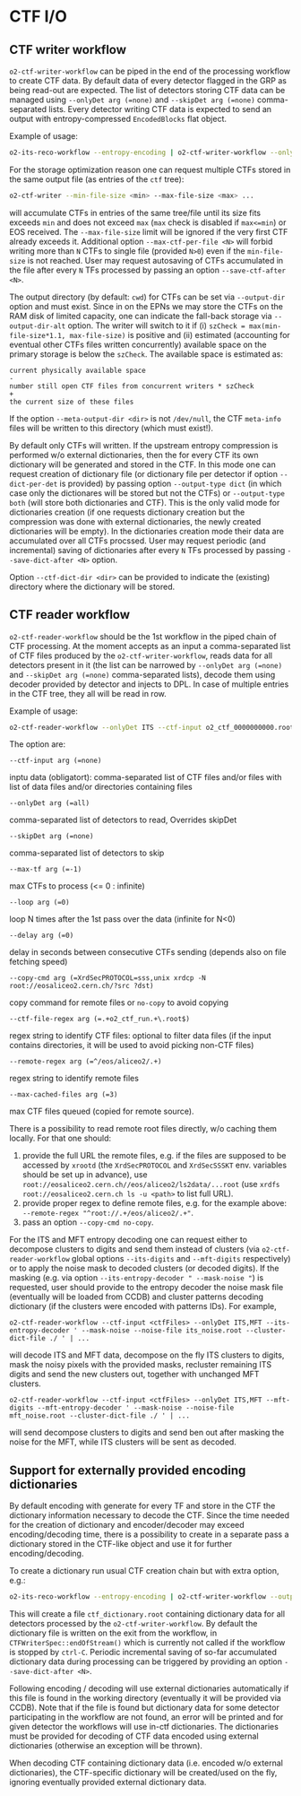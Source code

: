 <!-- doxy
\page refDetectorsCTF CTF Data handling
/doxy -->

# CTF I/O

## CTF writer workflow

`o2-ctf-writer-workflow` can be piped in the end of the processing workflow to create CTF data.
By default data of every detector flagged in the GRP as being read-out are expected. The list of detectors storing CTF data can be managed using
`--onlyDet arg (=none)` and `--skipDet arg (=none)` comma-separated lists.
Every detector writing CTF data is expected to send an output with entropy-compressed `EncodedBlocks` flat object.

Example of usage:
```bash
o2-its-reco-workflow --entropy-encoding | o2-ctf-writer-workflow --onlyDet ITS
```

For the storage optimization reason one can request multiple CTFs stored in the same output file (as entries of the `ctf` tree):
```bash
o2-ctf-writer --min-file-size <min> --max-file-size <max> ...
```
will accumulate CTFs in entries of the same tree/file until its size fits exceeds `min` and does not exceed `max` (`max` check is disabled if `max<=min`) or EOS received.
The `--max-file-size` limit will be ignored if the very first CTF already exceeds it.
Additional option `--max-ctf-per-file <N>` will forbid writing more than `N` CTFs to single file (provided `N>0`) even if the `min-file-size` is not reached. User may request autosaving of CTFs accumulated in the file after every `N` TFs processed by passing an option `--save-ctf-after <N>`.

The output directory (by default: `cwd`) for CTFs can be set via `--output-dir` option and must exist. Since in on the EPNs we may store the CTFs on the RAM disk of limited capacity, one can indicate the fall-back storage via `--output-dir-alt` option. The writer will switch to it if
(i) `szCheck = max(min-file-size*1.1, max-file-size)` is positive and (ii) estimated (accounting for eventual other CTFs files written concurrently) available space on the primary storage is below the `szCheck`. The available space is estimated as:
````
current physically available space
-
number still open CTF files from concurrent writers * szCheck
+
the current size of these files
````

If the option `--meta-output-dir <dir>` is not `/dev/null`, the CTF `meta-info` files will be written to this directory (which must exist!).

By default only CTFs will written. If the upstream entropy compression is performed w/o external dictionaries, then the for every CTF its own dictionary will be generated and stored in the CTF. In this mode one can request creation of dictionary file (or dictionary file per detector if option `--dict-per-det` is provided) by passing option `--output-type dict` (in which case only the dictionares will be stored but not the CTFs) or
`--output-type both` (will store both dictionaries and CTF). This is the only valid mode for dictionaries creation (if one requests dictionary creation but the compression was done with external dictionaries, the newly created dictionaries will be empty).
In the dictionaries creation mode their data are accumulated over all CTFs procssed. User may request periodic (and incremental) saving of dictionaries after every `N` TFs processed by passing `--save-dict-after <N>` option.

Option `--ctf-dict-dir <dir>` can be provided to indicate the (existing) directory where the dictionary will be stored.

## CTF reader workflow

`o2-ctf-reader-workflow` should be the 1st workflow in the piped chain of CTF processing.
At the moment accepts as an input a comma-separated list of CTF files produced by the `o2-ctf-writer-workflow`, reads data for all detectors present in it
(the list can be narrowed by `--onlyDet arg (=none)` and `--skipDet arg (=none)` comma-separated lists), decode them using decoder provided
by detector and injects to DPL. In case of multiple entries in the CTF tree, they all will be read in row.

Example of usage:
```bash
o2-ctf-reader-workflow --onlyDet ITS --ctf-input o2_ctf_0000000000.root  | o2-its-reco-workflow --trackerCA --clusters-from-upstream --disable-mc
```

The option are:
```
--ctf-input arg (=none)
```
inptu data (obligatort): comma-separated list of CTF  files and/or files with list of data files and/or directories containing files

```
--onlyDet arg (=all)
```
comma-separated list of detectors to read, Overrides skipDet

```
--skipDet arg (=none)
```
comma-separated list of detectors to skip

```
--max-tf arg (=-1)
```
max CTFs to process (<= 0 : infinite)

```
--loop arg (=0)
```
loop N times after the 1st pass over the data (infinite for N<0)

```
--delay arg (=0)
```
delay in seconds between consecutive CTFs sending (depends also on file fetching speed)

```
--copy-cmd arg (=XrdSecPROTOCOL=sss,unix xrdcp -N root://eosaliceo2.cern.ch/?src ?dst)
```
copy command for remote files or `no-copy` to avoid copying

```
--ctf-file-regex arg (=.+o2_ctf_run.+\.root$)
```
regex string to identify CTF files: optional to filter data files (if the input contains directories, it will be used to avoid picking non-CTF files)

```
--remote-regex arg (=^/eos/aliceo2/.+)
```
regex string to identify remote files

```
--max-cached-files arg (=3)
```
max CTF files queued (copied for remote source).

There is a possibility to read remote root files directly, w/o caching them locally. For that one should:
1) provide the full URL the remote files, e.g. if the files are supposed to be accessed by `xrootd` (the `XrdSecPROTOCOL` and `XrdSecSSSKT` env. variables should be set up in advance), use
`root://eosaliceo2.cern.ch//eos/aliceo2/ls2data/...root` (use `xrdfs root://eosaliceo2.cern.ch ls -u <path>` to list full URL).
2) provide proper regex to define remote files, e.g. for the example above: `--remote-regex "^root://.+/eos/aliceo2/.+"`.
3) pass an option `--copy-cmd no-copy`.

For the ITS and MFT entropy decoding one can request either to decompose clusters to digits and send them instead of clusters (via `o2-ctf-reader-workflow` global options `--its-digits` and `--mft-digits` respectively)
or to apply the noise mask to decoded clusters (or decoded digits). If the masking (e.g. via option `--its-entropy-decoder " --mask-noise "`) is requested, user should provide to the entropy decoder the noise mask file (eventually will be loaded from CCDB) and cluster patterns decoding dictionary (if the clusters were encoded with patterns IDs).
For example,
```
o2-ctf-reader-workflow --ctf-input <ctfFiles> --onlyDet ITS,MFT --its-entropy-decoder ' --mask-noise --noise-file its_noise.root --cluster-dict-file ./ ' | ...
```
will decode ITS and MFT data, decompose on the fly ITS clusters to digits, mask the noisy pixels with the provided masks, recluster remaining ITS digits and send the new clusters out, together with unchanged MFT clusters.
```
o2-ctf-reader-workflow --ctf-input <ctfFiles> --onlyDet ITS,MFT --mft-digits --mft-entropy-decoder ' --mask-noise --noise-file mft_noise.root --cluster-dict-file ./ ' | ...
```
will send decompose clusters to digits and send ben out after masking the noise for the MFT, while ITS clusters will be sent as decoded.


## Support for externally provided encoding dictionaries

By default encoding with generate for every TF and store in the CTF the dictionary information necessary to decode the CTF.
Since the time needed for the creation of dictionary and encoder/decoder may exceed encoding/decoding time, there is a possibility
to create in a separate pass a dictionary stored in the CTF-like object and use it for further encoding/decoding.

To create a dictionary run usual CTF creation chain but with extra option, e.g.:
```bash
o2-its-reco-workflow --entropy-encoding | o2-ctf-writer-workflow --output-type dict --onlyDet ITS
```
This will create a file `ctf_dictionary.root` containing dictionary data for all detectors processed by the `o2-ctf-writer-workflow`.
By default the dictionary file is written on the exit from the workflow, in `CTFWriterSpec::endOfStream()` which is currently not called if the workflow is stopped
by `ctrl-C`. Periodic incremental saving of so-far accumulated dictionary data during processing can be triggered by providing an option
``--save-dict-after <N>``.

Following encoding / decoding will use external dictionaries automatically if this file is found in the working directory (eventually it will be provided via CCDB).
Note that if the file is found but dictionary data for some detector participating in the workflow are not found, an error will be printed and for given detector
the workflows will use in-ctf dictionaries.
The dictionaries must be provided for decoding of CTF data encoded using external dictionaries (otherwise an exception will be thrown).

When decoding CTF containing dictionary data (i.e. encoded w/o external dictionaries), the CTF-specific dictionary will be created/used on the fly, ignoring eventually provided external dictionary data.
